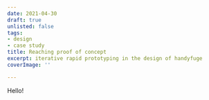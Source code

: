 ```yaml
---
date: 2021-04-30
draft: true
unlisted: false
tags:
- design
- case study
title: Reaching proof of concept
excerpt: iterative rapid prototyping in the design of handyfuge
coverImage: ''

---
```

Hello!